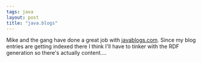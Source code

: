 ```yaml
---
tags: java
layout: post
title: "java.blogs"
---
```




Mike and the gang have done a great job with <a href="http://www.javablogs.com/">javablogs.com</a>. Since my blog entries are getting indexed there I think I'll have to tinker with the RDF generation so there's actually content....


